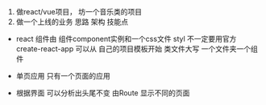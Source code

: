 1. 做react/vue项目， 坊一个音乐类的项目
2. 做一个上线的业务 思路 架构 技能点

- react 组件由 组件component实例和一个css文件 styl
    不一定要用官方create-react-app 
    可以从 自己的项目模板开始
    类文件大写 一个文件夹一个组件
- 单页应用
  只有一个页面的应用

- 根据界面 可以分析出头尾不变 由Route 显示不同的页面